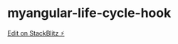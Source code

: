 # myangular-life-cycle-hook

[Edit on StackBlitz ⚡️](https://stackblitz.com/edit/myangular-life-cycle-hook)